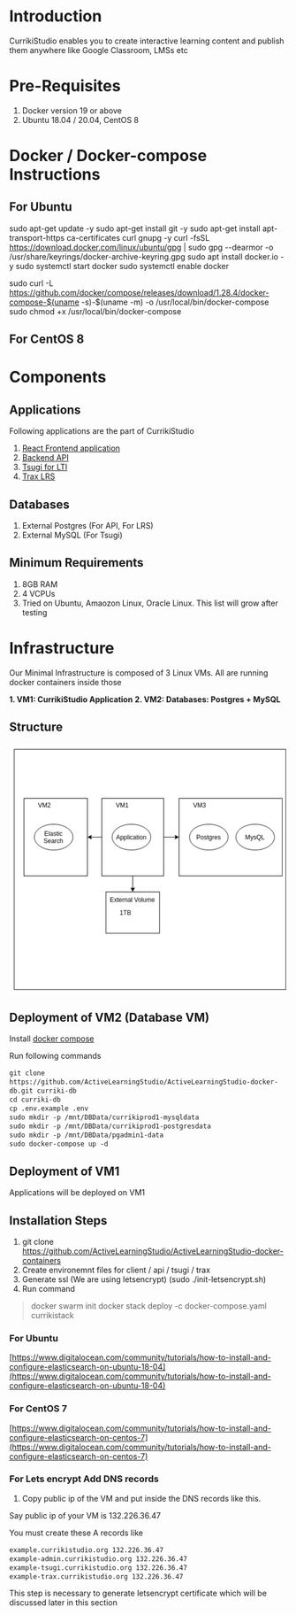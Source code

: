 # Introduction

CurrikiStudio enables you to create interactive learning content and publish them anywhere like Google Classroom, LMSs etc


# Pre-Requisites

1. Docker version 19 or above
2. Ubuntu 18.04 / 20.04, CentOS 8


# Docker / Docker-compose Instructions

## For Ubuntu

sudo apt-get update -y
sudo apt-get install git -y
sudo apt-get install apt-transport-https ca-certificates curl gnupg -y
curl -fsSL https://download.docker.com/linux/ubuntu/gpg | sudo gpg --dearmor -o /usr/share/keyrings/docker-archive-keyring.gpg
sudo apt install docker.io -y
sudo systemctl start docker
sudo systemctl enable docker
            
sudo curl -L https://github.com/docker/compose/releases/download/1.28.4/docker-compose-$(uname -s)-$(uname -m) -o /usr/local/bin/docker-compose
sudo chmod +x /usr/local/bin/docker-compose

## For CentOS 8


# Components

## Applications

Following applications are the part of CurrikiStudio

1. [React Frontend application](https://github.com/ActiveLearningStudio/ActiveLearningStudio-react-client)
2. [Backend API](https://github.com/ActiveLearningStudio/ActiveLearningStudio-API)
3. [Tsugi for LTI](https://github.com/tsugiproject/tsugi)
4. [Trax LRS](https://github.com/trax-project/trax-lrs)

## Databases

1. External Postgres (For API, For LRS)
2. External MySQL (For Tsugi)


## Minimum Requirements

1. 8GB RAM
2. 4 VCPUs
3. Tried on Ubuntu, Amaozon Linux, Oracle Linux. This list will grow after testing



# Infrastructure

Our Minimal Infrastructure is composed of 3 Linux VMs. All are running docker containers inside those

**1. VM1: CurrikiStudio Application**
**2. VM2: Databases: Postgres + MySQL**

## Structure

![Structure](images/structure.png)

## Deployment of VM2 (Database VM)

Install [docker compose](https://docs.docker.com/compose/install/)

Run following commands

    git clone https://github.com/ActiveLearningStudio/ActiveLearningStudio-docker-db.git curriki-db
	cd curriki-db
	cp .env.example .env
	sudo mkdir -p /mnt/DBData/currikiprod1-mysqldata
	sudo mkdir -p /mnt/DBData/currikiprod1-postgresdata
	sudo mkdir -p /mnt/DBData/pgadmin1-data
	sudo docker-compose up -d


## Deployment of VM1 

Applications will be deployed on VM1

## Installation Steps

1. git clone https://github.com/ActiveLearningStudio/ActiveLearningStudio-docker-containers
2. Create environemnt files for client / api / tsugi / trax
3. Generate ssl (We are using letsencrypt) (sudo ./init-letsencrypt.sh)
4. Run command

> docker swarm init
> docker stack deploy -c docker-compose.yaml currikistack



### For Ubuntu 
[https://www.digitalocean.com/community/tutorials/how-to-install-and-configure-elasticsearch-on-ubuntu-18-04](https://www.digitalocean.com/community/tutorials/how-to-install-and-configure-elasticsearch-on-ubuntu-18-04)

### For CentOS 7

[https://www.digitalocean.com/community/tutorials/how-to-install-and-configure-elasticsearch-on-centos-7](https://www.digitalocean.com/community/tutorials/how-to-install-and-configure-elasticsearch-on-centos-7)




### For Lets encrypt Add DNS records

1. Copy public ip of the VM and put inside the DNS records like this.

Say public ip of your VM is 132.226.36.47

You must create these A records like

    example.currikistudio.org 132.226.36.47
	example-admin.currikistudio.org 132.226.36.47
	example-tsugi.currikistudio.org 132.226.36.47
	example-trax.currikistudio.org 132.226.36.47

This step is necessary to generate letsencrypt certificate which will be discussed later in this section
